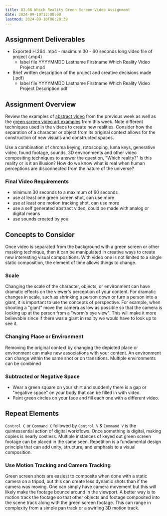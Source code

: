 ```yaml
---
title: 03.08 Which Reality Green Screen Video Assignment
date: 2024-09-10T12:00:00
lastmod: 2024-09-10T06:20:39
---
```


## Assignment Deliverables

- Exported H.264 .mp4 - maximum 30 - 60 seconds long video file of project (.mp4)
  - label file YYYYMMDD Lastname Firstname Which Reality Video Project.mp4
- Brief written description of the project and creative decisions made (.pdf)
  - label file YYYYMMDD Lastname Firstname Which Reality Video Project Description.pdf

## Assignment Overview

Review the examples of [abstract video](../02-video-selection-tools-and-effects/02-09-abstract-video.md) from the previous week as well as the [green screen video art examples](./03-02-green-screen-video-art.md) from this week. Note different techniques used in the videos to create new realities. Consider how the separation of a character or object from its original context allows for the construction of new visuals and constructed spaces.

Use a combination of chroma keying, rotoscoping, luma keys, generative video, found footage, sounds, 3D environments and other video compositing techniques to answer the question, "Which reality?" Is this reality or is it an illusion? How do we know what is real when human perceptions are disconnected from the nature of the universe?

### Final Video Requirements

- minimum 30 seconds to a maximum of 60 seconds
- use at least one green screen shot, can use more
- use at least one motion tracking shot, can use more
- use a self generated abstract video, could be made with analog or digital means
- use sounds created by you

## Concepts to Consider

Once video is separated from the background with a green screen or other masking technique, then it can be manipulated in creative ways to create new interesting visual compositions. With video one is not limited to a single static composition, the element of time allows things to change.

### Scale

Changing the scale of the character, objects, or environment can have dramatic effects on the viewer's perception of your content. For dramatic changes in scale, such as shrinking a person down or turn a person into a giant, it is important to use the concepts of perspective. For example, when shooting a "giant" move the camera as low as possible so that the camera is looking up at the person from a "worm's eye view". This will make it more believable since if there was a giant in reality we would have to look up to see it.

### Changing Place or Environment

Removing the original context by changing the depicted place or environment can make new associations with your content. An environment can change within the same shot or on transitions. Multiple environments can be combined

### Subtracted or Negative Space

- Wear a green square on your shirt and suddenly there is a gap or "negative space" on your body that can be filled in with video.
- Paint green circles on your face and fill each one with a different video.

## Repeat Elements

`Control C` or `Command C` followed by `Control V` & `Command V` is the quintessential action of digital workflows. Once something is digital, making copies is nearly costless. Multiple instances of keyed out green screen footage can be placed in the same seen. Repetition is a fundamental design principle that can add unity, structure, and emphasis to a visual composition.

### Use Motion Tracking and Camera Tracking

Green screen shots are easiest to composite when done with a static camera on a tripod, but this can create less dynamic shots than if the camera was moving. One can simply have camera movement but this will likely make the footage bounce around in the viewport. A better way is to motion track the footage so that other objects and footage composited into the scene track along with the green screen footage. This can range in complexity from a simple pan track or a swirling 3D motion track.
